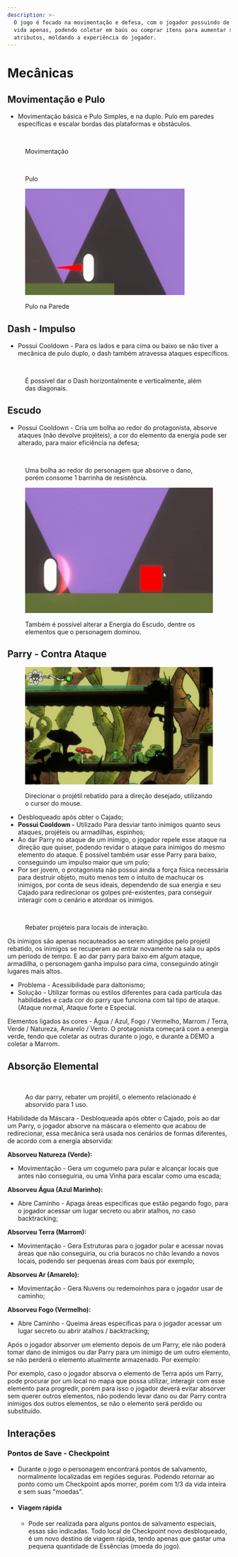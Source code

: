 ```yaml
---
description: >-
  O jogo é focado na movimentação e defesa, com o jogador possuindo de 1 a 3 de
  vida apenas, podendo coletar em baús ou comprar itens para aumentar seus
  atributos, moldando a experiência do jogador.
---
```


# Mecânicas

## Movimentação e Pulo

* Movimentação básica e Pulo Simples, e na duplo. Pulo em paredes específicas e escalar bordas das plataformas e obstáculos.

<div>

<figure><img src="../.gitbook/assets/1.gif" alt=""><figcaption><p>Movimentação</p></figcaption></figure>

 

<figure><img src="../.gitbook/assets/2.gif" alt=""><figcaption><p>Pulo</p></figcaption></figure>

</div>

<figure><img src="../.gitbook/assets/Wall Jump.gif" alt="" width="360"><figcaption><p>Pulo na Parede</p></figcaption></figure>

## Dash - Impulso

* Possui Cooldown - Para os lados e para cima ou baixo se não tiver a mecânica de pulo duplo, o dash também atravessa ataques específicos.

<figure><img src="../.gitbook/assets/6.gif" alt=""><figcaption><p>É possível dar o Dash horizontalmente e verticalmente, além das diagonais.</p></figcaption></figure>

## Escudo

* Possui Cooldown - Cria um bolha ao redor do protagonista, absorve ataques (não devolve projéteis), a cor do elemento da energia pode ser alterado, para maior eficiência na defesa;

<figure><img src="../.gitbook/assets/5 (1).gif" alt=""><figcaption><p>Uma bolha ao redor do personagem que absorve o dano, porém consome 1 barrinha de resistência.</p></figcaption></figure>

<figure><img src="../.gitbook/assets/Shield Color.gif" alt=""><figcaption><p>Também é possível alterar a Energia do Escudo, dentre os elementos que o personagem dominou.</p></figcaption></figure>

## Parry - Contra Ataque

<figure><img src="../.gitbook/assets/3.gif" alt=""><figcaption><p>Direcionar o projétil rebatido para a direção desejado, utilizando o cursor do mouse.</p></figcaption></figure>

* Desbloqueado após obter o Cajado;
* **Possui Cooldown -** Utilizado Para desviar tanto inimigos quanto seus ataques, projéteis ou armadilhas, espinhos;
* Ao dar Parry no ataque de um inimigo, o jogador repele esse ataque na direção que quiser, podendo revidar o ataque para inimigos do mesmo elemento do ataque. É possível também usar esse Parry para baixo, conseguindo um impulso maior que um pulo;
* Por ser jovem, o protagonista não possui ainda a força física necessária para destruir objeto, muito menos tem o intuito de machucar os inimigos, por conta de seus ideais, dependendo de sua energia e seu Cajado para redirecionar os golpes pré-existentes, para conseguir interagir com o cenário e atordoar os inimigos.

<figure><img src="../.gitbook/assets/4.gif" alt=""><figcaption><p>Rebater projéteis para locais de interação.</p></figcaption></figure>

Os inimigos são apenas nocauteados ao serem atingidos pelo projetil rebatido, os inimigos se recuperam ao entrar novamente na sala ou após um período de tempo. E ao dar parry para baixo em algum ataque, armadilha, o personagem ganha impulso para cima, conseguindo atingir lugares mais altos.

* Problema - Acessibilidade para daltonismo;
* Solução - Utilizar formas ou estilos diferentes para cada partícula das habilidades e cada cor do parry que funciona com tal tipo de ataque. (Ataque normal, Ataque forte e Especial.

Elementos ligados às cores - Água / Azul, Fogo / Vermelho, Marrom / Terra, Verde / Natureza, Amarelo / Vento. O protagonista começará com a energia verde, tendo que coletar as outras durante o jogo, e durante a DEMO a coletar a Marrom.

## Absorção Elemental

<figure><img src="../.gitbook/assets/4.gif" alt=""><figcaption><p>Ao dar parry, rebater um projétil, o elemento relacionado é absorvido para 1 uso. </p></figcaption></figure>

Habilidade da Máscara - Desbloqueada após obter o Cajado, pois ao dar um Parry, o jogador absorve na máscara o elemento que acabou de redirecionar, essa mecânica será usada nos cenários de formas diferentes, de acordo com a energia absorvida:

**Absorveu Natureza (Verde):**

* Movimentação - Gera um cogumelo para pular e alcançar locais que antes não conseguiria, ou uma Vinha para escalar como uma escada;

**Absorveu Água (Azul Marinho):**

* Abre Caminho - Apaga áreas especificas que estão pegando fogo, para o jogador acessar um lugar secreto ou abrir atalhos, no caso backtracking;

**Absorveu Terra (Marrom):**

* Movimentação - Gera Estruturas para o jogador pular e acessar novas áreas que não conseguiria, ou cria buracos no chão levando a novos locais, podendo ser pequenas áreas com baús por exemplo;

**Absorveu Ar (Amarelo):**

* Movimentação - Gera Nuvens ou redemoinhos para o jogador usar de caminho;

**Absorveu Fogo (Vermelho):**

* Abre Caminho - Queima áreas especificas para o jogador acessar um lugar secreto ou abrir atalhos / backtracking;

Após o jogador absorver um elemento depois de um Parry, ele não poderá tomar dano de inimigos ou dar Parry para um inimigo de um outro elemento, se não perderá o elemento atualmente armazenado. Por exemplo:

Por exemplo, caso o jogador absorva o elemento de Terra após um Parry, pode procurar por um local no mapa que possa utilizar, interagir com esse elemento para progredir, porém para isso o jogador deverá evitar absorver sem querer outros elementos, não podendo levar dano ou dar Parry contra inimigos dos outros elementos, se não o elemento será perdido ou substituído.

## Interações

### **Pontos de Save - Checkpoint**

* Durante o jogo o personagem encontrará pontos de salvamento, normalmente localizadas em regiões seguras. Podendo retornar ao ponto como um Checkpoint após morrer, porém com 1/3 da vida inteira e sem suas "moedas".
* #### Viagem rápida
  * Pode ser realizada para alguns pontos de salvamento especiais, essas são indicadas. Todo local de Checkpoint novo desbloqueado, é um novo destino de viagem rápida, tendo apenas que gastar uma pequena quantidade de Essências (moeda do jogo).
